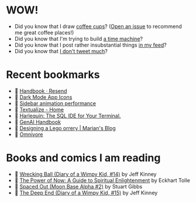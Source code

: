 # WOW!

- Did you know that I draw [coffee cups](https://papercups.mamuso.net/)? ([Open an issue](https://github.com/mamuso/papercups/issues) to recommend me great coffee places!)
- Did you know that I'm trying to build [a time machine](https://github.com/mamuso/fluxcapacitor)?
- Did you know that I post rather insubstantial things [in my feed](https://feed.mamuso.net/)?
- Did you know that [I don't tweet much](https://twitter.com/mamuso)?

# Recent bookmarks

- 👀 [Handbook · Resend](https://resend.com/handbook)
- 👀 [Dark Mode App Icons](https://lmnt.me/blog/dark-mode-app-icons.html)
- 👀 [Sidebar animation performance](https://www.joshuawootonn.com/sidebar-animation-performance)
- 👀 [Textualize - Home](https://www.textualize.io/)
- 👀 [Harlequin: The SQL IDE for Your Terminal.](https://harlequin.sh/)
- 👀 [GenAI Handbook](https://genai-handbook.github.io/)
- 👀 [Designing a Lego orrery | Marian's Blog](https://marian42.de/article/orrery/)
- 👀 [Omnivore](https://omnivore.app/)


# Books and comics I am reading

- 📘 [Wrecking Ball (Diary of a Wimpy Kid, #14)](https://www.goodreads.com/book/show/44091234) by Jeff Kinney
- 📘 [The Power of Now: A Guide to Spiritual Enlightenment](https://www.goodreads.com/book/show/6512869) by Eckhart Tolle
- 📘 [Spaced Out (Moon Base Alpha #2)](https://www.goodreads.com/book/show/26022750) by Stuart Gibbs
- 📘 [The Deep End (Diary of a Wimpy Kid, #15)](https://www.goodreads.com/book/show/51468119) by Jeff Kinney


